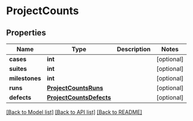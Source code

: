 # ProjectCounts


## Properties
Name | Type | Description | Notes
------------ | ------------- | ------------- | -------------
**cases** | **int** |  | [optional] 
**suites** | **int** |  | [optional] 
**milestones** | **int** |  | [optional] 
**runs** | [**ProjectCountsRuns**](ProjectCountsRuns.md) |  | [optional] 
**defects** | [**ProjectCountsDefects**](ProjectCountsDefects.md) |  | [optional] 

[[Back to Model list]](../README.md#documentation-for-models) [[Back to API list]](../README.md#documentation-for-api-endpoints) [[Back to README]](../README.md)


